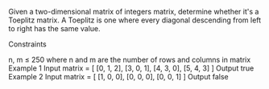 Given a two-dimensional matrix of integers matrix, determine whether it's a Toeplitz matrix. A Toeplitz is one where every diagonal descending from left to right has the same value.

Constraints

n, m ≤ 250 where n and m are the number of rows and columns in matrix
Example 1
Input
matrix = [
    [0, 1, 2],
    [3, 0, 1],
    [4, 3, 0],
    [5, 4, 3]
]
Output
true
Example 2
Input
matrix = [
    [1, 0, 0],
    [0, 0, 0],
    [0, 0, 1]
]
Output
false
